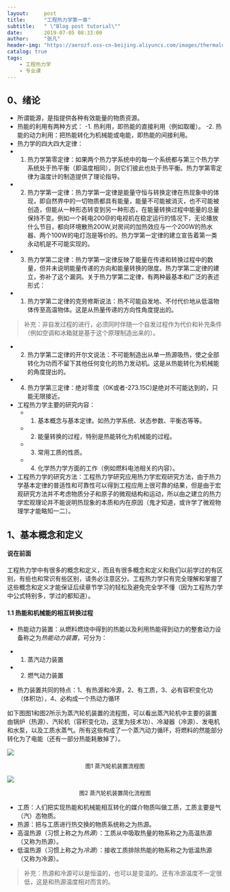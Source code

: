 ```yaml
---
layout:     post
title:      "工程热力学第一章"
subtitle:   " \"Blog post tutorial\""
date:       2019-07-05 08:33:00
author:     "张凡"
header-img: "https://aerozf.oss-cn-beijing.aliyuncs.com/images/thermaldynamics.jpg"
catalog: true
tags:
    - 工程热力学
    - 专业课
---
```


## 0、绪论
- 所谓能源，是指提供各种有效能量的物质资源。
- 热能的利用有两种方式：
 -1. 热利用，即热能的直接利用（例如取暖）。
 -2. 热能的动力利用：把热能转化为机械能或电能，即热能的间接利用。
- 热力学的四大四大定律：
 - 1. 热力学第零定律：如果两个热力学系统中的每一个系统都与第三个热力学系统处于热平衡（即温度相同），则它们彼此也处于热平衡。热力学第零定律为温度计的制造提供了理论指导。
 - 2. 热力学第一定律：热力学第一定律是能量守恒与转换定律在热现象中的体现，即自然界中的一切物质都具有能量，能量不可能被消灭，也不可能被创造，但能从一种形态转变到另一种形态，在能量转换过程中能量的总量保持不变。例如一个耗电200@的电视机在稳定运行的情况下，无论播放什么节目，都向环境散热200W,对房间的加热效应与一个200W的热水器、两个100W的电灯泡是等价的。热力学第一定律的建立宣告着第一类永动机是不可能实现的。
 - 3. 热力学第二定律：热力学第一定律反映了能量在传递和转换过程中的数量，但并未说明能量传递的方向和能量转换的限度。热力学第二定律的建立，弥补了这个漏洞。关于热力学第二定律，有两种最基本和广泛的表述形式：
  - 1. 热力学第二定律的克劳修斯说法：热不可能自发地、不付代价地从低温物体传至高温物体。这是从热量传递的方向性角度提出的。
  > 补充：非自发过程的进行，必须同时伴随一个自发过程作为代价和补充条件（例如空调和冰箱就是基于这个原理制造出来的）。
  - 2. 热力学第二定律的开尔文说法：不可能制造出从单一热源吸热，使之全部转化为功而不留下其他任何变化的热力发动机。这是从热能转化为机械能的角度提出的。
 - 4. 热力学第三定律：绝对零度（0K或者-273.15C)是绝对不可能达到的，只能无限接近。
- 工程热力学主要的研究内容：
  - 1. 基本概念与基本定律。如热力学系统、状态参数、平衡态等等。
  - 2. 能量转换的过程，特别是热能转化为机械能的过程。
  - 3. 常用工质的性质。
  - 4. 化学热力学方面的工作（例如燃料电池相关的内容）。
- 工程热力学的研究方法：工程热力学研究应用热力学宏观研究方法，由于热力学基本定律的普适性和可靠性可以得到工程应用上很可靠的结果，但是由于宏观研究方法并不考虑物质分子和原子的微观结构和运动，所以由之建立的热力学宏观理论并不能说明热现象的本质和内在原因（鬼才知道，或许学了微观物理学才能略知一二）。

## 1、基本概念和定义
#### 说在前面
工程热力学中有很多的概念和定义，而且有很多概念和定义和我们以前学过的有区别，有些也和常识有些区别，请务必注意区分。工程热力学只有完全理解和掌握了这些概念和定义才能保证后续章节学习的轻松及避免完全学不懂（因为工程热力学中公式特别多，学过的都知道）。

#### 1.1 热能和机械能的相互转换过程
- 热能动力装置：从燃料燃烧中得到的热能以及利用热能得到动力的整套动力设备称之为*热能动力装置*，可分为：
 - 1. 蒸汽动力装置 
 - 2. 燃气动力装置
 
- 热力装置共同的特点：1、有热源和冷源，2、有工质，3、必有容积变化功（体积功），4、必构成一个热动力循环

如下图图1和图2所示为蒸汽轮机装置的流程图，可以看出蒸汽轮机中主要的装置由锅炉（热源）、汽轮机（容积变化功，这里为技术功）、冷凝器（冷源）、发电机和水泵，以及工质水蒸气。所有这些构成了一个蒸汽动力循环，将燃料的然能部分转化为了电能（还有一部分热能耗散掉了）。

![](https://aerozf.oss-cn-beijing.aliyuncs.com/images/thermal2.png)
<div align="center" markdown="0"><font size="2">图1 蒸汽轮机装置流程图</font> </div>

![](https://aerozf.oss-cn-beijing.aliyuncs.com/images/thermal1.png)
<div align="center" markdown="0"><font size="2">图2 蒸汽轮机装置简化流程图</font> </div>

- 工质：人们把实现热能和机械能相互转化的媒介物质叫做工质，工质主要是气（汽）态物质。
- 热源：把与工质进行热交换的物质系统称之为热源。
- 高温热源（习惯上称之为*热源*）：工质从中吸取热量的物系称之为高温热源（又称为热源）。
- 低温热源（习惯上称之为*冷源*）：接收工质排除热能的物系称之为低温热源（又称为冷源）。 
> 补充：热源和冷源可以是恒温的，也可以是变温的。还有冷源温度不一定很低，这是和热源温度相对而言的。



























